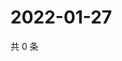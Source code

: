 # 2022-01-27

共 0 条

<!-- BEGIN WEIBO -->
<!-- 最后更新时间 Thu Jan 27 2022 19:07:22 GMT+0800 (China Standard Time) -->

<!-- END WEIBO -->
